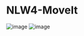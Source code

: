 # NLW4-MoveIt
![image](https://user-images.githubusercontent.com/39346584/109432946-765d4980-79ec-11eb-896f-c489eaa2876f.png)
![image](https://user-images.githubusercontent.com/39346584/109432966-912fbe00-79ec-11eb-9abc-4c3603435a8f.png)

